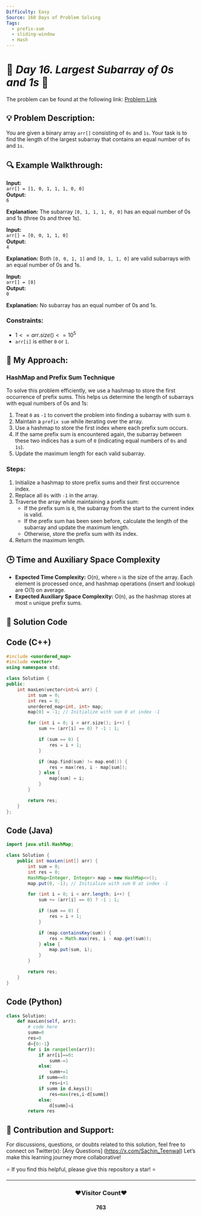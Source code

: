 ```yaml
---
Difficulty: Easy  
Source: 160 Days of Problem Solving  
Tags:
  - prefix-sum
  - sliding-window
  - Hash
---
```


# 🚀 _Day 16. Largest Subarray of 0s and 1s_ 🧠


The problem can be found at the following link: [Problem Link](https://www.geeksforgeeks.org/batch/gfg-160-problems/track/prefix-sum-gfg-160/problem/largest-subarray-of-0s-and-1s)

## 💡 **Problem Description:**

You are given a binary array `arr[]` consisting of `0s` and `1s`. Your task is to find the length of the largest subarray that contains an equal number of `0s` and `1s`.

## 🔍 **Example Walkthrough:**

**Input:**  
`arr[] = [1, 0, 1, 1, 1, 0, 0]`  
**Output:**  
`6`

**Explanation:** The subarray `[0, 1, 1, 1, 0, 0]` has an equal number of 0s and 1s (three 0s and three 1s).



**Input:**  
`arr[] = [0, 0, 1, 1, 0]`  
**Output:**  
`4`

**Explanation:** Both `[0, 0, 1, 1]` and `[0, 1, 1, 0]` are valid subarrays with an equal number of 0s and 1s.



**Input:**  
`arr[] = [0]`  
**Output:**  
`0`

**Explanation:** No subarray has an equal number of 0s and 1s.

### Constraints:
- $`1 <= arr.size() <= 10^5`$
- `arr[i]` is either `0` or `1`.



## 🎯 **My Approach:**

### HashMap and Prefix Sum Technique
To solve this problem efficiently, we use a hashmap to store the first occurrence of prefix sums. This helps us determine the length of subarrays with equal numbers of 0s and 1s:

1. Treat `0` as `-1` to convert the problem into finding a subarray with sum `0`.
2. Maintain a `prefix sum` while iterating over the array.
3. Use a hashmap to store the first index where each prefix sum occurs.
4. If the same prefix sum is encountered again, the subarray between these two indices has a sum of `0` (indicating equal numbers of `0s` and `1s`).
5. Update the maximum length for each valid subarray.



### Steps:
1. Initialize a hashmap to store prefix sums and their first occurrence index.
2. Replace all `0s` with `-1` in the array.
3. Traverse the array while maintaining a prefix sum:
   - If the prefix sum is `0`, the subarray from the start to the current index is valid.
   - If the prefix sum has been seen before, calculate the length of the subarray and update the maximum length.
   - Otherwise, store the prefix sum with its index.
4. Return the maximum length.



## 🕒 **Time and Auxiliary Space Complexity** 

- **Expected Time Complexity:** O(n), where `n` is the size of the array. Each element is processed once, and hashmap operations (insert and lookup) are O(1) on average.
- **Expected Auxiliary Space Complexity:** O(n), as the hashmap stores at most `n` unique prefix sums.

## 📝 **Solution Code**

## Code (C++)

```cpp
#include <unordered_map>
#include <vector>
using namespace std;

class Solution {
public:
    int maxLen(vector<int>& arr) {
        int sum = 0;
        int res = 0;
        unordered_map<int, int> map;
        map[0] = -1; // Initialize with sum 0 at index -1

        for (int i = 0; i < arr.size(); i++) {
            sum += (arr[i] == 0) ? -1 : 1;

            if (sum == 0) {
                res = i + 1;
            }

            if (map.find(sum) != map.end()) {
                res = max(res, i - map[sum]);
            } else {
                map[sum] = i;
            }
        }

        return res;
    }
};
```



## Code (Java)

```java
import java.util.HashMap;

class Solution {
    public int maxLen(int[] arr) {
        int sum = 0;
        int res = 0;
        HashMap<Integer, Integer> map = new HashMap<>();
        map.put(0, -1); // Initialize with sum 0 at index -1

        for (int i = 0; i < arr.length; i++) {
            sum += (arr[i] == 0) ? -1 : 1;

            if (sum == 0) {
                res = i + 1;
            }

            if (map.containsKey(sum)) {
                res = Math.max(res, i - map.get(sum));
            } else {
                map.put(sum, i);
            }
        }

        return res;
    }
}
```



## Code (Python)

```python
class Solution:
    def maxLen(self, arr):
        # code here
        summ=0
        res=0
        d={0:-1}
        for i in range(len(arr)):
            if arr[i]==0:
                summ-=1
            else:
                summ+=1
            if summ==0:
                res=i+1
            if summ in d.keys():
                res=max(res,i-d[summ])
            else:
                d[summ]=i
        return res
```



## 🎯 **Contribution and Support:**

For discussions, questions, or doubts related to this solution, feel free to connect on Twitter(x): [Any Questions] (https://x.com/Sachin_Teenwal) Let’s make this learning journey more collaborative!

⭐ If you find this helpful, please give this repository a star! ⭐

---

<div align="center">
   <h3><b>❤️Visitor Count❤️</b></h3>
   <textalign="center">
   <h4>763</h4>

